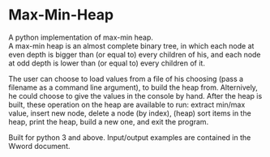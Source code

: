 # Max-Min-Heap
A python implementation of max-min heap.\
A max-min heap is an almost complete binary tree, in which each node at even depth is bigger than (or equal to) every children of his, and each node at odd depth is lower than (or equal to) every children of it.


The user can choose to load values from a file of his choosing (pass a filename as a command line argument), to build the heap from. Alternively, he could choose to give the values in the console by hand.
After the heap is built, these operation on the heap are available to run: extract min/max value, insert new node, delete a node (by index), (heap) sort items in the heap, print the heap, build a new one, and exit the program.

Built for python 3 and above. Input/output examples are contained in the Wword document.
